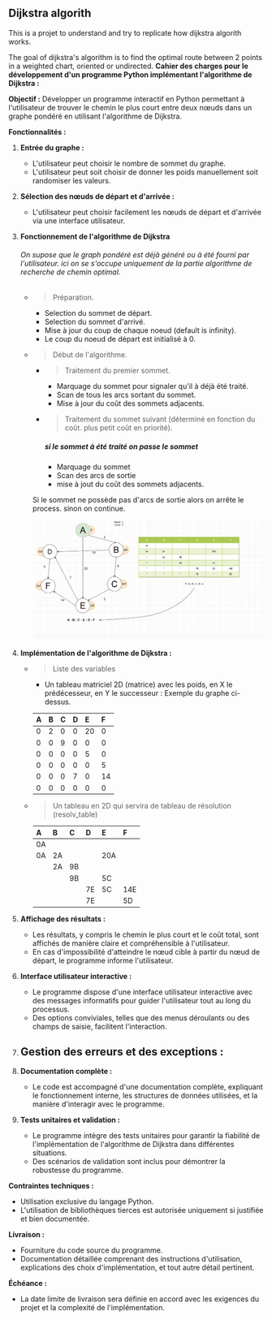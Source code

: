 ## Dijkstra algorith
This is a projet to understand and try to replicate how dijkstra algorith works.

The goal of dijkstra's algorithm is to find the optimal route between 2 points in a weighted chart, oriented or undirected.
**Cahier des charges pour le développement d'un programme Python implémentant l'algorithme de Dijkstra :**

**Objectif :** Développer un programme interactif en Python permettant à l'utilisateur de trouver le chemin le plus court entre deux nœuds dans un graphe pondéré en utilisant l'algorithme de Dijkstra.

**Fonctionnalités :**

1. **Entrée du graphe :**
   - L'utilisateur peut choisir le nombre de sommet du graphe.
   - L'utilisateur peut soit choisir de donner les poids manuellement soit randomiser les valeurs.

2. **Sélection des nœuds de départ et d'arrivée :**
   - L'utilisateur peut choisir facilement les nœuds de départ et d'arrivée via une interface utilisateur.

3. **Fonctionnement de l'algorithme de Dijkstra**

    ###### On supose que le graph pondéré est déjà généré ou à été fourni par l'utilisateur. ici on se s'occupe uniquement de la partie algorithme de recherche de chemin optimal. 
    - > Préparation.
        - Selection du sommet de départ.
        - Selection du sommet d'arrivé.
        - Mise à jour du coup de chaque noeud (default is infinity).
        - Le coup du noeud de départ est initialisé à 0.
    - > Début de l'algorithme.
        - > Traitement du premier sommet.
            - Marquage du sommet pour signaler qu'il à déjà été traité.
            - Scan de tous les arcs sortant du sommet.
            - Mise à jour du coût des sommets adjacents.
        - > Traitement du sommet suivant (déterminé en fonction du coût. plus   petit coût en priorité).
            ##### _si le sommet à été traité on passe le sommet_
            - Marquage du sommet
            - Scan des arcs de sortie 
            - mise à jout du coût des sommets adjacents.

        Si le sommet ne possède pas d'arcs de sortie alors on arrête le process. 
        sinon on continue.

        ![Alt text](image.png)
4. **Implémentation de l'algorithme de Dijkstra :**
    - > Liste des variables 
        - Un tableau matriciel 2D (matrice) avec les poids, en X le prédécesseur, en Y le successeur : Exemple du graphe ci-dessus.
  
        | A   | B   | C   | D   | E   | F   |
        | --- | --- | --- | --- | --- | --- |
        | 0   | 2   | 0   | 0   | 20  | 0   |
        | 0   | 0   | 9   | 0   | 0   | 0   |
        | 0   | 0   | 0   | 0   | 5   | 0   |
        | 0   | 0   | 0   | 0   | 0   | 5   |
        | 0   | 0   | 0   | 7   | 0   | 14  |
        | 0   | 0   | 0   | 0   | 0   | 0   |

        
    - > Un tableau en 2D qui servira de tableau de résolution (resolv_table)
  

        | A   | B   | C   | D   | E   | F   |
        | --- | --- | --- | --- | --- | --- |
        | 0A  |     |     |     |     |     |
        | 0A  | 2A  |     |     | 20A |     |
        |     | 2A  | 9B  |     |     |     |
        |     |     | 9B  |     | 5C  |     |
        |     |     |     | 7E  | 5C  | 14E |
        |     |     |     | 7E  |     | 5D  |


5. **Affichage des résultats :**
   - Les résultats, y compris le chemin le plus court et le coût total, sont affichés de manière claire et compréhensible à l'utilisateur.
   - En cas d'impossibilité d'atteindre le nœud cible à partir du nœud de départ, le programme informe l'utilisateur.

6. **Interface utilisateur interactive :**
   - Le programme dispose d'une interface utilisateur interactive avec des messages informatifs pour guider l'utilisateur tout au long du processus.
   - Des options conviviales, telles que des menus déroulants ou des champs de saisie, facilitent l'interaction.

7. **Gestion des erreurs et des exceptions :**
   - 

8. **Documentation complète :**
   - Le code est accompagné d'une documentation complète, expliquant le fonctionnement interne, les structures de données utilisées, et la manière d'interagir avec le programme.

9. **Tests unitaires et validation :**
   - Le programme intègre des tests unitaires pour garantir la fiabilité de l'implémentation de l'algorithme de Dijkstra dans différentes situations.
   - Des scénarios de validation sont inclus pour démontrer la robustesse du programme.

**Contraintes techniques :**
   - Utilisation exclusive du langage Python.
   - L'utilisation de bibliothèques tierces est autorisée uniquement si justifiée et bien documentée.

**Livraison :**
   - Fourniture du code source du programme.
   - Documentation détaillée comprenant des instructions d'utilisation, explications des choix d'implémentation, et tout autre détail pertinent.

**Échéance :**
   - La date limite de livraison sera définie en accord avec les exigences du projet et la complexité de l'implémentation.
